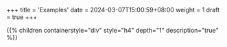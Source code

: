 +++
title = 'Examples'
date = 2024-03-07T15:00:59+08:00
weight = 1
draft = true
+++


{{% children containerstyle="div" style="h4" depth="1" description="true" %}}